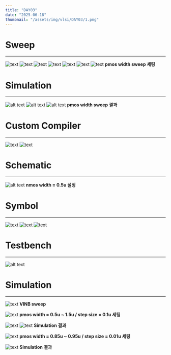 ```yaml
---
title: "DAY03"
date: "2025-06-18"
thumbnail: "/assets/img/vlsi/DAY03/1.png"
---
```


# Sweep
---
![text](../../../assets/img/vlsi/DAY03/1.png) 
![text](../../../assets/img/vlsi/DAY03/2.png) 
![text](../../../assets/img/vlsi/DAY03/3.png) 
![text](../../../assets/img/vlsi/DAY03/4.png) 
![text](../../../assets/img/vlsi/DAY03/5.png) 
![text](../../../assets/img/vlsi/DAY03/6.png) 
![text](../../../assets/img/vlsi/DAY03/7.png) **pmos width sweep 세팅**

# Simulation
---
![alt text](../../../assets/img/vlsi/DAY03/8.png)
![alt text](../../../assets/img/vlsi/DAY03/9.png)
![alt text](../../../assets/img/vlsi/DAY03/10.png) **pmos width sweep 결과**

# Custom Compiler
---
![text](../../../assets/img/vlsi/DAY03/11.png)
![text](../../../assets/img/vlsi/DAY03/12.png)

# Schematic
---
![alt text](../../../assets/img/vlsi/DAY03/14.png) **nmos width = 0.5u 설정**

# Symbol
---
![text](../../../assets/img/vlsi/DAY03/15.png) 
![text](../../../assets/img/vlsi/DAY03/16.png) 
![text](../../../assets/img/vlsi/DAY03/17.png)

# Testbench
---
![alt text](../../../assets/img/vlsi/DAY03/18.png)

# Simulation
---
![text](../../../assets/img/vlsi/DAY03/19.png) **VINB sweep**

![text](../../../assets/img/vlsi/DAY03/20.png) **pmos width = 0.5u ~ 1.5u / step size = 0.1u 세팅**

![text](../../../assets/img/vlsi/DAY03/21.png) 
![text](../../../assets/img/vlsi/DAY03/22.png) **Simulation 결과**

![text](../../../assets/img/vlsi/DAY03/23.png) **pmos width = 0.85u ~ 0.95u / step size = 0.01u 세팅**

![text](../../../assets/img/vlsi/DAY03/24.png) **Simulation 결과**